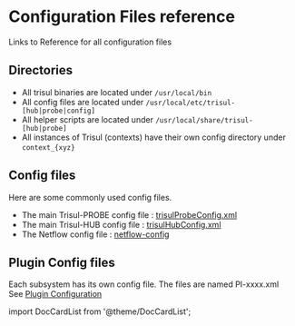 # Configuration Files reference 

Links to Reference for all configuration files

## Directories


- All trisul binaries are located under `/usr/local/bin`
- All config files are located under `/usr/local/etc/trisul-[hub|probe|config]`
- All helper scripts are located under `/usr/local/share/trisul-[hub|probe]`
- All instances of Trisul (contexts) have their own config directory under `context_{xyz}`


## Config files
Here are some commonly used config files.

 - The main Trisul-PROBE config file : [trisulProbeConfig.xml](trisulconfig)
 - The main Trisul-HUB config file : [trisulHubConfig.xml](trisulhubconfig)
 - The Netflow config file : [netflow-config](netflow-config) 

## Plugin Config files

Each subsystem has its own config file. The files are named PI-xxxx.xml See [Plugin Configuration](plugin-configuration)



import DocCardList from '@theme/DocCardList';

<DocCardList />


